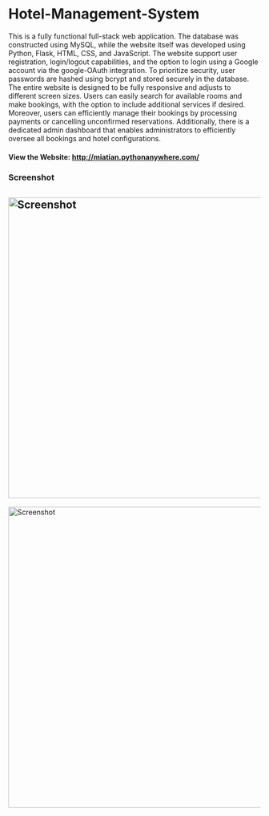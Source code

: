 # Hotel-Management-System
This is a fully functional full-stack web application. The database was constructed using MySQL, while the website itself was developed using Python, Flask, HTML, CSS, and JavaScript. The website support user registration, login/logout capabilities, and the option to login using a Google account via the google-OAuth integration. To prioritize security, user passwords are hashed using bcrypt and stored securely in the database. The entire website is designed to be fully responsive and adjusts to different screen sizes. Users can easily search for available rooms and make bookings, with the option to include additional services if desired. Moreover, users can efficiently manage their bookings by processing payments or cancelling unconfirmed reservations. Additionally, there is a dedicated admin dashboard that enables administrators to efficiently oversee all bookings and hotel configurations.  
#### View the Website: http://miatian.pythonanywhere.com/

### Screenshot  
<img src="Screenshot 2023-06-04 at 12.24.08 AM.png" alt="Screenshot" style="width: 600px; height: auto;"> <br>
------
<img src="Screenshot 2023-06-04 at 12.26.36 AM.png" alt="Screenshot" style="width: 600px; height: auto;"> <br>

